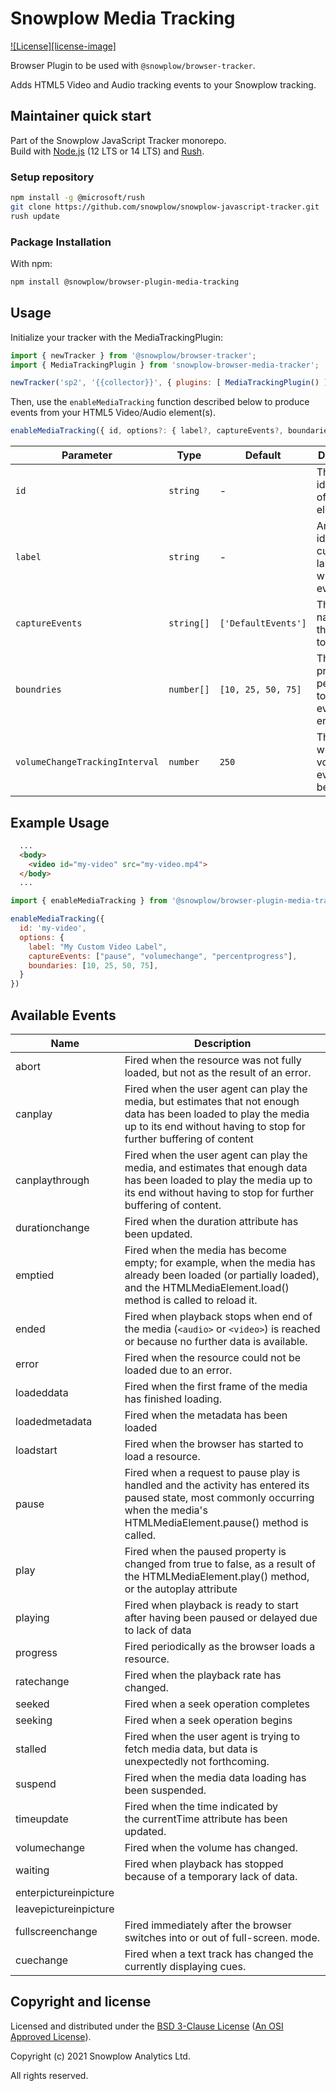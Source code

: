 # Snowplow Media Tracking

[![License][license-image]](LICENSE)

Browser Plugin to be used with `@snowplow/browser-tracker`.

Adds HTML5 Video and Audio tracking events to your Snowplow tracking.

## Maintainer quick start

Part of the Snowplow JavaScript Tracker monorepo.  
Build with [Node.js](https://nodejs.org/en/) (12 LTS or 14 LTS) and [Rush](https://rushjs.io/).

### Setup repository

```bash
npm install -g @microsoft/rush 
git clone https://github.com/snowplow/snowplow-javascript-tracker.git
rush update
```

### Package Installation

With npm:

```bash
npm install @snowplow/browser-plugin-media-tracking
```

## Usage

Initialize your tracker with the MediaTrackingPlugin:

```js
import { newTracker } from '@snowplow/browser-tracker';
import { MediaTrackingPlugin } from 'snowplow-browser-media-tracker';

newTracker('sp2', '{{collector}}', { plugins: [ MediaTrackingPlugin() ] }); // Also stores reference at module level
```

Then, use the `enableMediaTracking` function described below to produce events from your HTML5 Video/Audio element(s).

```js
enableMediaTracking({ id, options?: { label?, captureEvents?, boundaries?, volumeChangeTrackingInterval? } })
```

| Parameter                      | Type       | Default             | Description                                               | Required |
| ------------------------------ | ---------- | ------------------- | --------------------------------------------------------- | -------- |
| `id`                           | `string`   | -                   | The HTML id attribute of the media element                | Yes      |
| `label`                        | `string`   | -                   | An identifiable custom label sent with the event          | No       |
| `captureEvents`                | `string[]` | `['DefaultEvents']` | The name(s) of the events to capture                      | No       |
| `boundries`                    | `number[]` | `[10, 25, 50, 75]`  | The progress percentages to fire an event at (if enabled) | No       |
| `volumeChangeTrackingInterval` | `number`   | `250`               | The rate at which volume events can be sent               | No       |

## Example Usage

```html
  ...
  <body>
    <video id="my-video" src="my-video.mp4">
  </body>
  ...
```

```js
import { enableMediaTracking } from '@snowplow/browser-plugin-media-tracking'

enableMediaTracking({
  id: 'my-video',
  options: {
    label: "My Custom Video Label",
    captureEvents: ["pause", "volumechange", "percentprogress"],
    boundaries: [10, 25, 50, 75],
  }
})
```

## Available Events

| Name                  | Description                                                                                                                                                                              |
| --------------------- | ---------------------------------------------------------------------------------------------------------------------------------------------------------------------------------------- |
| abort                 | Fired when the resource was not fully loaded, but not as the result of an error.                                                                                                         |
| canplay               | Fired when the user agent can play the media, but estimates that not enough data has been loaded to play the media up to its end without having to stop for further buffering of content |
| canplaythrough        | Fired when the user agent can play the media, and estimates that enough data has been loaded to play the media up to its end without having to stop for further buffering of content.    |
| durationchange        | Fired when the duration attribute has been updated.                                                                                                                                      |
| emptied               | Fired when the media has become empty; for example, when the media has already been loaded (or partially loaded), and the HTMLMediaElement.load() method is called to reload it.         |
| ended                 | Fired when playback stops when end of the media (`<audio>` or `<video>`) is reached or because no further data is available.                                                             |
| error                 | Fired when the resource could not be loaded due to an error.                                                                                                                             |
| loadeddata            | Fired when the first frame of the media has finished loading.                                                                                                                            |
| loadedmetadata        | Fired when the metadata has been loaded                                                                                                                                                  |
| loadstart             | Fired when the browser has started to load a resource.                                                                                                                                   |
| pause                 | Fired when a request to pause play is handled and the activity has entered its paused state, most commonly occurring when the media's HTMLMediaElement.pause() method is called.         |
| play                  | Fired when the paused property is changed from true to false, as a result of the HTMLMediaElement.play() method, or the autoplay attribute                                               |
| playing               | Fired when playback is ready to start after having been paused or delayed due to lack of data                                                                                            |
| progress              | Fired periodically as the browser loads a resource.                                                                                                                                      |
| ratechange            | Fired when the playback rate has changed.                                                                                                                                                |
| seeked                | Fired when a seek operation completes                                                                                                                                                    |
| seeking               | Fired when a seek operation begins                                                                                                                                                       |
| stalled               | Fired when the user agent is trying to fetch media data, but data is unexpectedly not forthcoming.                                                                                       |
| suspend               | Fired when the media data loading has been suspended.                                                                                                                                    |
| timeupdate            | Fired when the time indicated by the currentTime attribute has been updated.                                                                                                             |
| volumechange          | Fired when the volume has changed.                                                                                                                                                       |
| waiting               | Fired when playback has stopped because of a temporary lack of data.                                                                                                                     |
| enterpictureinpicture |                                                                                                                                                                                          |
| leavepictureinpicture |                                                                                                                                                                                          |
| fullscreenchange      | Fired immediately after the browser switches into or out of full-screen. mode.                                                                                                            |
| cuechange | Fired when a text track has changed the currently displaying cues. |

## Copyright and license

Licensed and distributed under the [BSD 3-Clause License](LICENSE) ([An OSI Approved License][osi]).

Copyright (c) 2021 Snowplow Analytics Ltd.

All rights reserved.

[docs]: https://docs.snowplowanalytics.com/docs/collecting-data/collecting-from-own-applications/javascript-tracker/
[osi]: https://opensource.org/licenses/BSD-3-Clause
